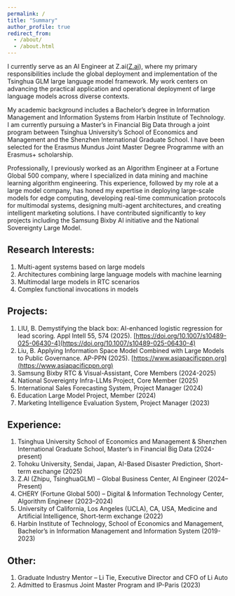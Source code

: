 ```yaml
---
permalink: /
title: "Summary"
author_profile: true
redirect_from: 
  - /about/
  - /about.html
---
```

I currently serve as an AI Engineer at Z.ai([Z.ai](https://z.ai)), where my primary responsibilities include the global deployment and implementation of the Tsinghua GLM large language model framework. My work centers on advancing the practical application and operational deployment of large language models across diverse contexts.

My academic background includes a Bachelor’s degree in Information Management and Information Systems from Harbin Institute of Technology. I am currently pursuing a Master’s in Financial Big Data through a joint program between Tsinghua University’s School of Economics and Management and the Shenzhen International Graduate School. I have been selected for the Erasmus Mundus Joint Master Degree Programme with an Erasmus+ scholarship.

Professionally, I previously worked as an Algorithm Engineer at a Fortune Global 500 company, where I specialized in data mining and machine learning algorithm engineering. This experience, followed by my role at a large model company, has honed my expertise in deploying large-scale models for edge computing, developing real-time communication protocols for multimodal systems, designing multi-agent architectures, and creating intelligent marketing solutions. I have contributed significantly to key projects including the Samsung Bixby AI initiative and the National Sovereignty Large Model.

Research Interests:
------
1. Multi-agent systems based on large models
1. Architectures combining large language models with machine learning
1. Multimodal large models in RTC scenarios
1. Complex functional invocations in models

Projects:
------
1. LIU, B. Demystifying the black box: AI-enhanced logistic regression for lead scoring. Appl Intell 55, 574 (2025). [https://doi.org/10.1007/s10489-025-06430-4](https://doi.org/10.1007/s10489-025-06430-4)
1. Liu, B. Applying Information Space Model Combined with Large Models to Public Governance. AP-PPN (2025). [https://www.asiapacificppn.org](https://www.asiapacificppn.org)
1. Samsung Bixby RTC & Visual-Assistant, Core Members (2024-2025)
1. National Sovereignty Infra-LLMs Project, Core Member (2025)
1. International Sales Forecasting System, Project Manager (2024)
1. Education Large Model Project, Member (2024)
1. Marketing Intelligence Evaluation System, Project Manager (2023)

Experience:
------
1. Tsinghua University School of Economics and Management & Shenzhen International Graduate School, Master’s in Financial Big Data (2024-present)
1. Tohoku University, Sendai, Japan, AI-Based Disaster Prediction, Short-term exchange (2025)
1. Z.AI (Zhipu, TsinghuaGLM) – Global Business Center, AI Engineer (2024–Present)
2. CHERY (Fortune Global 500) – Digital & Information Technology Center, Algorithm Engineer (2023–2024)
3. University of California, Los Angeles (UCLA), CA, USA, Medicine and Artificial Intelligence, Short-term exchange (2022)
1. Harbin Institute of Technology, School of Economics and Management, Bachelor’s in Information Management and Information System (2019-2023)

Other:
------
1. Graduate Industry Mentor – Li Tie, Executive Director and CFO of Li Auto 
1. Admitted to Erasmus Joint Master Program and IP-Paris (2023)
